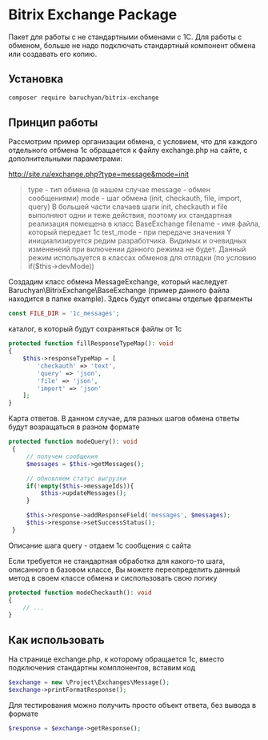 # Bitrix Exchange Package

Пакет для работы с не стандартными обменами с 1С.
Для работы с обменом, больше не надо подключать стандартный компонент обмена или создавать его копию.

## Установка
```sh
composer require baruchyan/bitrix-exchange
```

## Принцип работы

Рассмотрим пример организации обмена, с условием, что для каждого отдельного отбмена 1с обращается к файлу exchange.php на сайте, с дополнительными параметрами: 
 
http://site.ru/exchange.php?type=message&mode=init
>type - тип обмена (в нашем случае message - обмен сообщениями)
>mode - шаг обмена (init, checkauth, file, import, query)
>В большей части слачаев шаги init, checkauth и file выполняют одни и теже действия, поэтому их стандартная реализация помещена в класс BaseExchange
>filename - имя файла, который передает 1с
>test_mode  - при передаче значения Y инициализируется редим разработчика. Видимых и очевидных измененеий при включении данного режима не будет. Данный режим используется в классах обменов для отладки (по условию if($this->devMode)) 

Создадим класс обмена MessageExchange, который наследует Baruchyan\BitrixExchange\BaseExchange
(пример данного файла находится в папке example). Здесь будут описаны отделые фрагменты
 
```php
const FILE_DIR = '1c_messages'; 
```
каталог, в который будут сохраняться файлы от 1с

```php
protected function fillResponseTypeMap(): void
{
    $this->responseTypeMap = [
        'checkauth' => 'text',
        'query' => 'json',
        'file' => 'json',
        'import' => 'json'
    ];
}
```
Карта ответов. В данном случае, для разных шагов обмена ответы будут возращаться в разном формате


```php
protected function modeQuery(): void
 {
     // получем сообщения
     $messages = $this->getMessages();

     // обновляем статус выгрузки
     if(!empty($this->messageIds)){
         $this->updateMessages();
     }

     $this->response->addResponseField('messages', $messages);
     $this->response->setSuccessStatus();
 }
```
Описание шага query - отдаем 1с сообщения с сайта

Если требуется не стандартная обработка для какого-то шага, описанного в базовом классе, Вы можете переопределить данный метод в своем классе обмена и сиспользовать свою логику

```php
protected function modeCheckauth(): void
{
    // ...
}
```
## Как использовать 
На странице exchange.php, к которому обращается 1с, вместо подключения стандартны комплонентов, вставим код
```php
$exchange = new \Project\Exchanges\Message();
$exchange->printFormatResponse();
```
Для тестирования можно получить просто объект ответа, без вывода в формате
```php 
$response = $exchange->getResponse();
```
